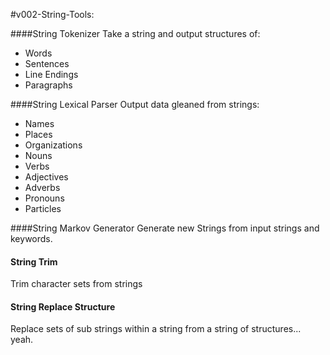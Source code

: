 #v002-String-Tools:

####String Tokenizer
Take a string and output structures of:
* Words
* Sentences
* Line Endings
* Paragraphs

####String Lexical Parser
Output data gleaned from strings:
* Names
* Places
* Organizations
* Nouns
* Verbs
* Adjectives
* Adverbs
* Pronouns
* Particles

####String Markov Generator
Generate new Strings from input strings and keywords.

#### String Trim
Trim character sets from strings

#### String Replace Structure
Replace sets of sub strings within a string from a string of structures... yeah.

